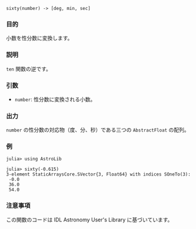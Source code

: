 ```
sixty(number) -> [deg, min, sec]
```

### 目的

小数を性分数に変換します。

### 説明

`ten` 関数の逆です。

### 引数

  * `number`: 性分数に変換される小数。

### 出力

`number` の性分数の対応物（度、分、秒）である三つの `AbstractFloat` の配列。

### 例

```jldoctest
julia> using AstroLib

julia> sixty(-0.615)
3-element StaticArraysCore.SVector{3, Float64} with indices SOneTo(3):
 -0.0
 36.0
 54.0
```

### 注意事項

この関数のコードは IDL Astronomy User's Library に基づいています。

